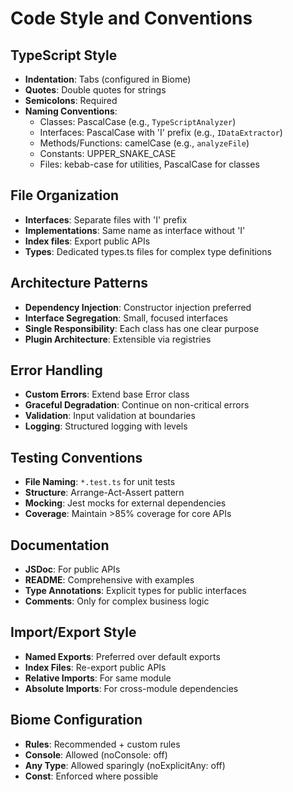 # Code Style and Conventions

## TypeScript Style
- **Indentation**: Tabs (configured in Biome)
- **Quotes**: Double quotes for strings
- **Semicolons**: Required
- **Naming Conventions**:
  - Classes: PascalCase (e.g., `TypeScriptAnalyzer`)
  - Interfaces: PascalCase with 'I' prefix (e.g., `IDataExtractor`)
  - Methods/Functions: camelCase (e.g., `analyzeFile`)
  - Constants: UPPER_SNAKE_CASE
  - Files: kebab-case for utilities, PascalCase for classes

## File Organization
- **Interfaces**: Separate files with 'I' prefix
- **Implementations**: Same name as interface without 'I'
- **Index files**: Export public APIs
- **Types**: Dedicated types.ts files for complex type definitions

## Architecture Patterns
- **Dependency Injection**: Constructor injection preferred
- **Interface Segregation**: Small, focused interfaces
- **Single Responsibility**: Each class has one clear purpose
- **Plugin Architecture**: Extensible via registries

## Error Handling
- **Custom Errors**: Extend base Error class
- **Graceful Degradation**: Continue on non-critical errors
- **Validation**: Input validation at boundaries
- **Logging**: Structured logging with levels

## Testing Conventions
- **File Naming**: `*.test.ts` for unit tests
- **Structure**: Arrange-Act-Assert pattern
- **Mocking**: Jest mocks for external dependencies
- **Coverage**: Maintain >85% coverage for core APIs

## Documentation
- **JSDoc**: For public APIs
- **README**: Comprehensive with examples
- **Type Annotations**: Explicit types for public interfaces
- **Comments**: Only for complex business logic

## Import/Export Style
- **Named Exports**: Preferred over default exports
- **Index Files**: Re-export public APIs
- **Relative Imports**: For same module
- **Absolute Imports**: For cross-module dependencies

## Biome Configuration
- **Rules**: Recommended + custom rules
- **Console**: Allowed (noConsole: off)
- **Any Type**: Allowed sparingly (noExplicitAny: off)
- **Const**: Enforced where possible